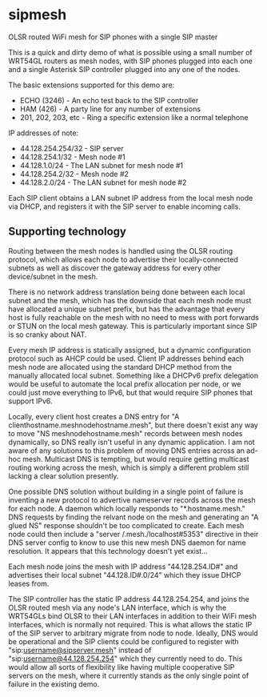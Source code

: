 sipmesh
=======

OLSR routed WiFi mesh for SIP phones with a single SIP master

This is a quick and dirty demo of what is possible using
a small number of WRT54GL routers as mesh nodes, with SIP phones
plugged into each one and a single Asterisk SIP controller plugged
into any one of the nodes.

The basic extensions supported for this demo are:
 * ECHO (3246) - An echo test back to the SIP controller
 * HAM (426) - A party line for any number of extensions
 * 201, 202, 203, etc - Ring a specific extension like a normal telephone

IP addresses of note:
 * 44.128.254.254/32 - SIP server
 * 44.128.254.1/32 - Mesh node #1
 * 44.128.1.0/24 - The LAN subnet for mesh node #1
 * 44.128.254.2/32 - Mesh node #2
 * 44.128.2.0/24 - The LAN subnet for mesh node #2

Each SIP client obtains a LAN subnet IP address from the local mesh node
via DHCP, and registers it with the SIP server to enable incoming calls.

Supporting technology
---------------------

Routing between the mesh nodes is handled using the OLSR routing
protocol, which allows each node to advertise their locally-connected
subnets as well as discover the gateway address for every other
device/subnet in the mesh.

There is no network address translation being done between each local
subnet and the mesh, which has the downside that each mesh node must
have allocated a unique subnet prefix, but has the advantage that every
host is fully reachable on the mesh with no need to mess with port
forwards or STUN on the local mesh gateway. This is particularly important
since SIP is so cranky about NAT.

Every mesh IP address is statically assigned, but a dynamic configuration
protocol such as AHCP could be used.
Client IP addresses behind each mesh node are allocated using
the standard DHCP method from the manually allocated local subnet.
Something like a DHCPv6 prefix delegation would be useful to automate the
local prefix allocation per node, or we could just move everything to 
IPv6, but that would require SIP phones that support IPv6.

Locally, every client host creates a DNS entry for 
"A clienthostname.meshnodehostname.mesh", but there doesn't exist
any way to move "NS meshnodehostname.mesh" records between mesh nodes
dynamically, so DNS really isn't useful in any dynamic application.
I am not aware of any solutions to this problem of moving DNS
entries across an ad-hoc mesh. Multicast DNS is tempting, but would
require getting multicast routing working across the mesh, which is
simply a different problem still lacking a clear solution presently. 

One possible DNS solution without building in a single point of failure
is inventing a new protocol to advertive nameserver records across 
the mesh for each node.
A daemon which locally responds to "\*.hostname.mesh." DNS requests 
by finding the relvant node on the mesh and generating an "A glued NS" 
response shouldn't be too complicated to create. Each mesh node could then
include a "server /.mesh./localhost#5353" directive in their DNS server
config to know to use this new mesh DNS daemon for name resolution.
It appears that this technology doesn't yet exist...

Each mesh node joins the mesh with IP address "44.128.254.ID#"
and advertises their local subnet "44.128.ID#.0/24" which they issue
DHCP leases from.

The SIP controller has the static IP address 44.128.254.254, and 
joins the OLSR routed mesh via any node's LAN interface, which is
why the WRT54GLs bind OLSR to their LAN interfaces in addition to their
WiFi mesh interfaces, which is normally not required.
This is what allows the static IP of the SIP server to arbitrary 
migrate from node to node. Ideally, DNS would be operational and the 
SIP clients could be configured to register with 
"sip:username@sipserver.mesh" instead of "sip:username@44.128.254.254" 
which they currently need to do. This would allow all sorts of flexibility
like having multiple cooperative SIP servers on the mesh, where it
currently stands as the only single point of failure in the existing demo.

